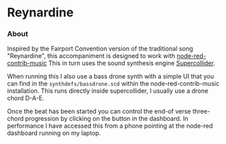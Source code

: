 Reynardine
==========

### About

Inspired by the Fairport Convention version of the traditional song "Reynardine",
this accompaniment is designed to work with [node-red-contrib-music](https://www.npmjs.com/package/node-red-contrib-music)
This in turn uses the sound synthesis engine [Supercollider](https://supercollider.github.io/).

When running this I also use a bass drone synth with a simple UI that you can find in the `synthdefs/bassdrone.scd` within the node-red-contrib-music installation. This runs directly inside supercollider, I usually use a drone chord D-A-E.

Once the beat has been started you can control the end-of verse three-chord progression by clicking on the button in the dashboard. In performance I have accessed this from a phone pointing at the node-red dashboard running on my laptop.

